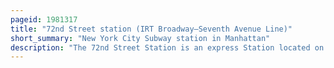 ```yaml
---
pageid: 1981317
title: "72nd Street station (IRT Broadway–Seventh Avenue Line)"
short_summary: "New York City Subway station in Manhattan"
description: "The 72nd Street Station is an express Station located on the Irt broadway seventh avenue Line of the new York City subway located at the Intersection of Broadway 72nd Street and amsterdam Avenue on the upper west Side of Manhattan. It is served by the 1, 2, and 3 trains at all times."
---
```

